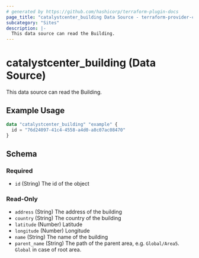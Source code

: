 ```yaml
---
# generated by https://github.com/hashicorp/terraform-plugin-docs
page_title: "catalystcenter_building Data Source - terraform-provider-catalystcenter"
subcategory: "Sites"
description: |-
  This data source can read the Building.
---
```


# catalystcenter_building (Data Source)

This data source can read the Building.

## Example Usage

```terraform
data "catalystcenter_building" "example" {
  id = "76d24097-41c4-4558-a4d0-a8c07ac08470"
}
```

<!-- schema generated by tfplugindocs -->
## Schema

### Required

- `id` (String) The id of the object

### Read-Only

- `address` (String) The address of the building
- `country` (String) The country of the building
- `latitude` (Number) Latitude
- `longitude` (Number) Longitude
- `name` (String) The name of the building
- `parent_name` (String) The path of the parent area, e.g. `Global/Area5`. `Global` in case of root area.
